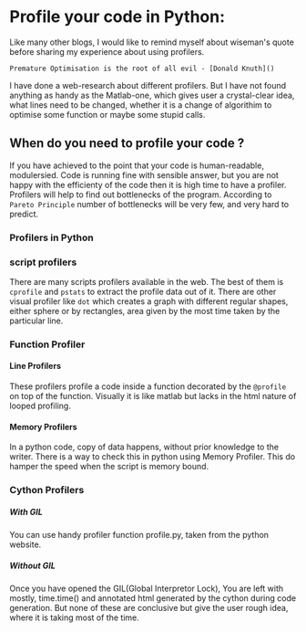 # Profile your code in Python:

Like many other blogs, I would like to remind myself about wiseman's quote before sharing my experience about using profilers. 
```
Premature Optimisation is the root of all evil - [Donald Knuth]()
```
I have done a web-research about different profilers. But I have not found anything as handy as the Matlab-one, which gives user a crystal-clear idea, what lines need to be changed, whether it is a change of algorithim to optimise some function or maybe some stupid calls.


## When do you need to profile your code ?
If you have achieved to the point that your code is human-readable, modulersied. Code is running fine with sensible answer, but you are not happy with the efficienty of the code then it is high time to have a profiler. Profilers will help to find out bottlenecks of the program. According to `Pareto Principle` number of bottlenecks will be very few, and very hard to predict.  

### Profilers in Python 

### script profilers

There are many scripts profilers available in the web. The best of them is `cprofile` and `pstats` to extract the profile data out of it. There are other visual profiler like `dot` which creates a graph with different regular shapes, either sphere or by rectangles, area given by the most time taken by the particular line. 


### Function Profiler

#### Line Profilers
These profilers profile a code inside a function decorated by the `@profile` on top of the function. Visually it is like matlab but lacks in the html nature of looped profiling.  

#### Memory Profilers

In a python code, copy of data happens, without prior knowledge to the writer. There is a way to check this in python using Memory Profiler. This do hamper the speed when the script is memory bound.

### Cython Profilers 

##### With GIL
You can use handy profiler function profile.py, taken from the python website.

##### Without GIL
Once you have opened the GIL(Global Interpretor Lock), You are left with mostly, time.time() and annotated html generated by the cython during code generation. But none of these are conclusive but give the user rough idea, where it is taking most of the time.



[Django Blog]:http://reinout.vanrees.org/weblog/2012/04/18/profiling-python.html
[Cyrille's BLog]:http://cyrille.rossant.net/profiling-and-optimizing-python-code/
[CythonExample]:http://aroberge.blogspot.in/2010/01/profiling-adventures-and-cython.html
[CythonDoc]:http://docs.cython.org/src/tutorial/profiling_tutorial.html

[Stackoverlow]:http://stackoverflow.com/questions/582336/how-can-you-profile-a-python-script